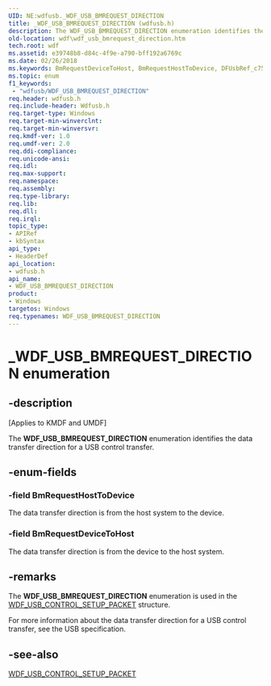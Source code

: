 ```yaml
---
UID: NE:wdfusb._WDF_USB_BMREQUEST_DIRECTION
title: _WDF_USB_BMREQUEST_DIRECTION (wdfusb.h)
description: The WDF_USB_BMREQUEST_DIRECTION enumeration identifies the data transfer direction for a USB control transfer.
old-location: wdf\wdf_usb_bmrequest_direction.htm
tech.root: wdf
ms.assetid: e39748b8-d84c-4f9e-a790-bff192a6769c
ms.date: 02/26/2018
ms.keywords: BmRequestDeviceToHost, BmRequestHostToDevice, DFUsbRef_c758891d-14e3-4034-8e95-b896470437fd.xml, WDF_USB_BMREQUEST_DIRECTION, WDF_USB_BMREQUEST_DIRECTION enumeration, _WDF_USB_BMREQUEST_DIRECTION, kmdf.wdf_usb_bmrequest_direction, wdf.wdf_usb_bmrequest_direction, wdfusb/BmRequestDeviceToHost, wdfusb/BmRequestHostToDevice, wdfusb/WDF_USB_BMREQUEST_DIRECTION
ms.topic: enum
f1_keywords:
 - "wdfusb/WDF_USB_BMREQUEST_DIRECTION"
req.header: wdfusb.h
req.include-header: Wdfusb.h
req.target-type: Windows
req.target-min-winverclnt: 
req.target-min-winversvr: 
req.kmdf-ver: 1.0
req.umdf-ver: 2.0
req.ddi-compliance: 
req.unicode-ansi: 
req.idl: 
req.max-support: 
req.namespace: 
req.assembly: 
req.type-library: 
req.lib: 
req.dll: 
req.irql: 
topic_type:
- APIRef
- kbSyntax
api_type:
- HeaderDef
api_location:
- wdfusb.h
api_name:
- WDF_USB_BMREQUEST_DIRECTION
product:
- Windows
targetos: Windows
req.typenames: WDF_USB_BMREQUEST_DIRECTION
---
```


# _WDF_USB_BMREQUEST_DIRECTION enumeration


## -description


<p class="CCE_Message">[Applies to KMDF and UMDF]</p>

The <b>WDF_USB_BMREQUEST_DIRECTION</b> enumeration identifies the data transfer direction for a USB control transfer. 


## -enum-fields




### -field BmRequestHostToDevice

The data transfer direction is from the host system to the device.


### -field BmRequestDeviceToHost

The data transfer direction is from the device to the host system.


## -remarks



The <b>WDF_USB_BMREQUEST_DIRECTION</b> enumeration is used in the <a href="https://docs.microsoft.com/windows-hardware/drivers/ddi/wdfusb/ns-wdfusb-_wdf_usb_control_setup_packet">WDF_USB_CONTROL_SETUP_PACKET</a> structure.

For more information about the data transfer direction for a USB control transfer, see the USB specification.




## -see-also




<a href="https://docs.microsoft.com/windows-hardware/drivers/ddi/wdfusb/ns-wdfusb-_wdf_usb_control_setup_packet">WDF_USB_CONTROL_SETUP_PACKET</a>
 

 

